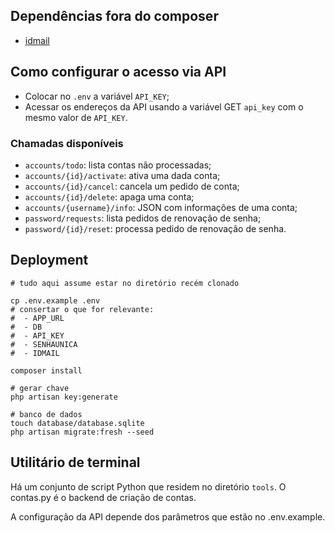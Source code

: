 ## Dependências fora do composer
  * [idmail](https://github.com/wgnann/idmail)

## Como configurar o acesso via API
  * Colocar no `.env` a variável `API_KEY`;
  * Acessar os endereços da API usando a variável GET `api_key` com o mesmo valor de `API_KEY`.

### Chamadas disponíveis
  * `accounts/todo`: lista contas não processadas;
  * `accounts/{id}/activate`: ativa uma dada conta;
  * `accounts/{id}/cancel`: cancela um pedido de conta;
  * `accounts/{id}/delete`: apaga uma conta;
  * `accounts/{username}/info`: JSON com informações de uma conta;
  * `password/requests`: lista pedidos de renovação de senha;
  * `password/{id}/reset`: processa pedido de renovação de senha.

## Deployment
```console
# tudo aqui assume estar no diretório recém clonado

cp .env.example .env
# consertar o que for relevante:
#  - APP_URL
#  - DB
#  - API_KEY
#  - SENHAUNICA
#  - IDMAIL

composer install

# gerar chave
php artisan key:generate

# banco de dados
touch database/database.sqlite
php artisan migrate:fresh --seed
```

## Utilitário de terminal
Há um conjunto de script Python que residem no diretório `tools`. O contas.py é o backend de criação de contas.

A configuração da API depende dos parâmetros que estão no .env.example.
